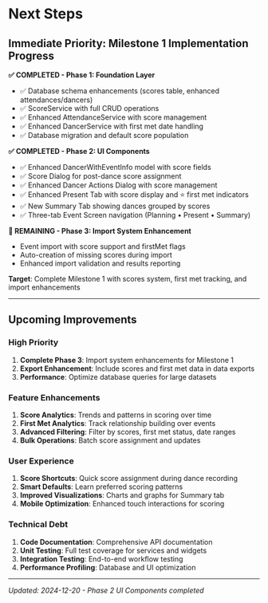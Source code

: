 # Next Steps

## Immediate Priority: Milestone 1 Implementation Progress

**✅ COMPLETED - Phase 1: Foundation Layer**
- ✅ Database schema enhancements (scores table, enhanced attendances/dancers)
- ✅ ScoreService with full CRUD operations
- ✅ Enhanced AttendanceService with score management
- ✅ Enhanced DancerService with first met date handling
- ✅ Database migration and default score population

**✅ COMPLETED - Phase 2: UI Components**  
- ✅ Enhanced DancerWithEventInfo model with score fields
- ✅ Score Dialog for post-dance score assignment
- ✅ Enhanced Dancer Actions Dialog with score management
- ✅ Enhanced Present Tab with score display and ⭐ first met indicators
- ✅ New Summary Tab showing dances grouped by scores
- ✅ Three-tab Event Screen navigation (Planning • Present • Summary)

**🔄 REMAINING - Phase 3: Import System Enhancement**
- Event import with score support and firstMet flags  
- Auto-creation of missing scores during import
- Enhanced import validation and results reporting

**Target**: Complete Milestone 1 with scores system, first met tracking, and import enhancements

---

## Upcoming Improvements

### High Priority
1. **Complete Phase 3**: Import system enhancements for Milestone 1
2. **Export Enhancement**: Include scores and first met data in data exports
3. **Performance**: Optimize database queries for large datasets

### Feature Enhancements
1. **Score Analytics**: Trends and patterns in scoring over time
2. **First Met Analytics**: Track relationship building over events
3. **Advanced Filtering**: Filter by scores, first met status, date ranges
4. **Bulk Operations**: Batch score assignment and updates

### User Experience
1. **Score Shortcuts**: Quick score assignment during dance recording
2. **Smart Defaults**: Learn preferred scoring patterns
3. **Improved Visualizations**: Charts and graphs for Summary tab
4. **Mobile Optimization**: Enhanced touch interactions for scoring

### Technical Debt
1. **Code Documentation**: Comprehensive API documentation
2. **Unit Testing**: Full test coverage for services and widgets
3. **Integration Testing**: End-to-end workflow testing
4. **Performance Profiling**: Database and UI optimization

---

*Updated: 2024-12-20 - Phase 2 UI Components completed*
